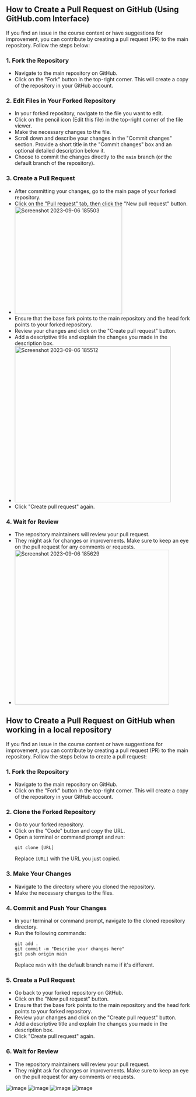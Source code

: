 
## How to Create a Pull Request on GitHub (Using GitHub.com Interface)

If you find an issue in the course content or have suggestions for improvement, you can contribute by creating a pull request (PR) to the main repository. Follow the steps below:

### 1. **Fork the Repository**
- Navigate to the main repository on GitHub.
- Click on the "Fork" button in the top-right corner. This will create a copy of the repository in your GitHub account.

### 2. **Edit Files in Your Forked Repository**
- In your forked repository, navigate to the file you want to edit.
- Click on the pencil icon (Edit this file) in the top-right corner of the file viewer.
- Make the necessary changes to the file.
- Scroll down and describe your changes in the "Commit changes" section. Provide a short title in the "Commit changes" box and an optional detailed description below it.
- Choose to commit the changes directly to the `main` branch (or the default branch of the repository).

### 3. **Create a Pull Request**
- After committing your changes, go to the main page of your forked repository.
- Click on the "Pull request" tab, then click the "New pull request" button.
- <img width="294" alt="Screenshot 2023-09-06 185503" src="https://github.com/FAR-Lab/Interactive-Lab-Hub/assets/90477986/af7d7b6d-9474-4c54-932f-51a23484648f">
- Ensure that the base fork points to the main repository and the head fork points to your forked repository.
- Review your changes and click on the "Create pull request" button.
- Add a descriptive title and explain the changes you made in the description box.
- <img width="427" alt="Screenshot 2023-09-06 185512" src="https://github.com/FAR-Lab/Interactive-Lab-Hub/assets/90477986/ba2f40f5-55c5-4072-9016-ed0ce9eb906d">
- Click "Create pull request" again.

### 4. **Wait for Review**
- The repository maintainers will review your pull request.
- They might ask for changes or improvements. Make sure to keep an eye on the pull request for any comments or requests.
- <img width="423" alt="Screenshot 2023-09-06 185629" src="https://github.com/FAR-Lab/Interactive-Lab-Hub/assets/90477986/c33b726c-a756-4a88-8dc8-670112c82439">


## How to Create a Pull Request on GitHub when working in a local repository

If you find an issue in the course content or have suggestions for improvement, you can contribute by creating a pull request (PR) to the main repository. Follow the steps below to create a pull request:

### 1. **Fork the Repository**
- Navigate to the main repository on GitHub.
- Click on the "Fork" button in the top-right corner. This will create a copy of the repository in your GitHub account.

### 2. **Clone the Forked Repository**
- Go to your forked repository.
- Click on the "Code" button and copy the URL.
- Open a terminal or command prompt and run: 
  ```
  git clone [URL]
  ```
  Replace `[URL]` with the URL you just copied.

### 3. **Make Your Changes**
- Navigate to the directory where you cloned the repository.
- Make the necessary changes to the files.

### 4. **Commit and Push Your Changes**
- In your terminal or command prompt, navigate to the cloned repository directory.
- Run the following commands:
  ```
  git add .
  git commit -m "Describe your changes here"
  git push origin main
  ```
  Replace `main` with the default branch name if it's different.

### 5. **Create a Pull Request**
- Go back to your forked repository on GitHub.
- Click on the "New pull request" button.
- Ensure that the base fork points to the main repository and the head fork points to your forked repository.
- Review your changes and click on the "Create pull request" button.
- Add a descriptive title and explain the changes you made in the description box.
- Click "Create pull request" again.

### 6. **Wait for Review**
- The repository maintainers will review your pull request.
- They might ask for changes or improvements. Make sure to keep an eye on the pull request for any comments or requests.


![image](https://github.com/FAR-Lab/Interactive-Lab-Hub/assets/90477986/24c616e2-09cd-4513-a029-b5da242ffe9e)
![image](https://github.com/FAR-Lab/Interactive-Lab-Hub/assets/90477986/8ac58b2d-d173-49eb-a112-5914aee42840)
![image](https://github.com/FAR-Lab/Interactive-Lab-Hub/assets/90477986/f908a384-0f4a-4456-88cf-57d3500cfe48)
![image](https://github.com/FAR-Lab/Interactive-Lab-Hub/assets/90477986/6d5ad1b7-02bb-48e6-8d8e-7c7fca90e8a4)
